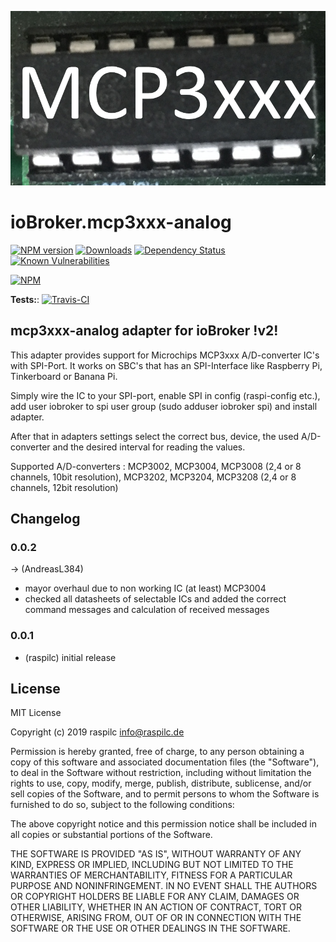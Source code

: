 ![Logo](admin/mcp3xxx-analog.png)
# ioBroker.mcp3xxx-analog

[![NPM version](http://img.shields.io/npm/v/iobroker.mcp3xxx-analog.svg)](https://www.npmjs.com/package/iobroker.mcp3xxx-analog)
[![Downloads](https://img.shields.io/npm/dm/iobroker.mcp3xxx-analog.svg)](https://www.npmjs.com/package/iobroker.mcp3xxx-analog)
[![Dependency Status](https://img.shields.io/david/raspilc/iobroker.mcp3xxx-analog.svg)](https://david-dm.org/raspilc/iobroker.mcp3xxx-analog)
[![Known Vulnerabilities](https://snyk.io/test/github/raspilc/ioBroker.mcp3xxx-analog/badge.svg)](https://snyk.io/test/github/raspilc/ioBroker.mcp3xxx-analog)

[![NPM](https://nodei.co/npm/iobroker.mcp3xxx-analog.png?downloads=true)](https://nodei.co/npm/iobroker.mcp3xxx-analog/)

**Tests:**: [![Travis-CI](http://img.shields.io/travis/raspilc/ioBroker.mcp3xxx-analog/master.svg)](https://travis-ci.org/raspilc/ioBroker.mcp3xxx-analog)

## mcp3xxx-analog adapter for ioBroker !v2!

This adapter provides support for Microchips MCP3xxx A/D-converter IC's with SPI-Port.
It works on SBC's that has an SPI-Interface like Raspberry Pi, Tinkerboard or Banana Pi.

Simply wire the IC to your SPI-port, enable SPI in config (raspi-config etc.), add user iobroker to spi user group (sudo adduser iobroker spi) and install adapter.

After that in adapters settings select the correct bus, device, the used A/D-converter and the desired interval for reading the values.

Supported A/D-converters : MCP3002, MCP3004, MCP3008 (2,4 or 8 channels, 10bit resolution),
													 MCP3202, MCP3204, MCP3208 (2,4 or 8 channels, 12bit resolution)



## Changelog
### 0.0.2
-> (AndreasL384)
* mayor overhaul due to non working IC (at least) MCP3004
* checked all datasheets of selectable ICs and added the correct command messages and calculation of received messages

### 0.0.1
* (raspilc) initial release

## License
MIT License

Copyright (c) 2019 raspilc <info@raspilc.de>

Permission is hereby granted, free of charge, to any person obtaining a copy
of this software and associated documentation files (the "Software"), to deal
in the Software without restriction, including without limitation the rights
to use, copy, modify, merge, publish, distribute, sublicense, and/or sell
copies of the Software, and to permit persons to whom the Software is
furnished to do so, subject to the following conditions:

The above copyright notice and this permission notice shall be included in all
copies or substantial portions of the Software.

THE SOFTWARE IS PROVIDED "AS IS", WITHOUT WARRANTY OF ANY KIND, EXPRESS OR
IMPLIED, INCLUDING BUT NOT LIMITED TO THE WARRANTIES OF MERCHANTABILITY,
FITNESS FOR A PARTICULAR PURPOSE AND NONINFRINGEMENT. IN NO EVENT SHALL THE
AUTHORS OR COPYRIGHT HOLDERS BE LIABLE FOR ANY CLAIM, DAMAGES OR OTHER
LIABILITY, WHETHER IN AN ACTION OF CONTRACT, TORT OR OTHERWISE, ARISING FROM,
OUT OF OR IN CONNECTION WITH THE SOFTWARE OR THE USE OR OTHER DEALINGS IN THE
SOFTWARE.
